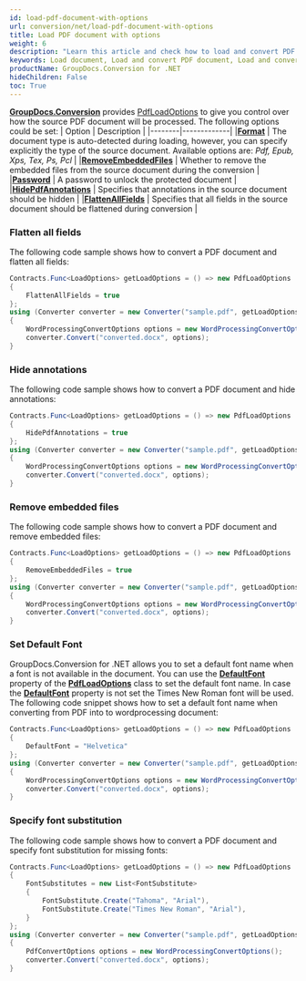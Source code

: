 ```yaml
---
id: load-pdf-document-with-options
url: conversion/net/load-pdf-document-with-options
title: Load PDF document with options
weight: 6
description: "Learn this article and check how to load and convert PDF documents with advanced options using GroupDocs.Conversion for .NET API."
keywords: Load document, Load and convert PDF document, Load and convert EPUB document, Load and convert XPS document 
productName: GroupDocs.Conversion for .NET
hideChildren: False
toc: True
---
```

[**GroupDocs.Conversion**](https://products.groupdocs.com/conversion/net) provides [PdfLoadOptions](https://reference.groupdocs.com/conversion/net/groupdocs.conversion.options.load/pdfloadoptions) to give you control over how the source PDF document will be processed. The following options could be set:
| Option | Description |
|--------|-------------|
|**[Format](https://reference.groupdocs.com/conversion/net/groupdocs.conversion.options.load/pdfloadoptions/format)** | The document type is auto-detected during loading, however, you can specify explicitly the type of the source document. Available options are: *Pdf, Epub, Xps, Tex, Ps, Pcl* |
|**[RemoveEmbeddedFiles](https://reference.groupdocs.com/conversion/net/groupdocs.conversion.options.load/pdfloadoptions/removeembeddedfiles)** | Whether to remove the embedded files from the source document during the conversion |
|**[Password](https://reference.groupdocs.com/conversion/net/groupdocs.conversion.options.load/pdfloadoptions/password)** | A password to unlock the protected document |
|**[HidePdfAnnotations](https://reference.groupdocs.com/conversion/net/groupdocs.conversion.options.load/pdfloadoptions/hidepdfannotations)** | Specifies that annotations in the source document should be hidden |
|**[FlattenAllFields](https://reference.groupdocs.com/conversion/net/groupdocs.conversion.options.load/pdfloadoptions/flattenallfields)** | Specifies that all fields in the source document should be flattened during conversion |

### Flatten all fields

The following code sample shows how to convert a PDF document and flatten all fields:

```csharp
Contracts.Func<LoadOptions> getLoadOptions = () => new PdfLoadOptions
{
    FlattenAllFields = true
};
using (Converter converter = new Converter("sample.pdf", getLoadOptions))
{
    WordProcessingConvertOptions options = new WordProcessingConvertOptions();
    converter.Convert("converted.docx", options);
}
```

### Hide annotations

The following code sample shows how to convert a PDF document and hide annotations:

```csharp
Contracts.Func<LoadOptions> getLoadOptions = () => new PdfLoadOptions
{
    HidePdfAnnotations = true
};
using (Converter converter = new Converter("sample.pdf", getLoadOptions))
{
    WordProcessingConvertOptions options = new WordProcessingConvertOptions();
    converter.Convert("converted.docx", options);
}
```

### Remove embedded files

The following code sample shows how to convert a PDF document and remove embedded files:

```csharp
Contracts.Func<LoadOptions> getLoadOptions = () => new PdfLoadOptions
{
    RemoveEmbeddedFiles = true
};
using (Converter converter = new Converter("sample.pdf", getLoadOptions))
{
    WordProcessingConvertOptions options = new WordProcessingConvertOptions();
    converter.Convert("converted.docx", options);
}
```

### Set Default Font

GroupDocs.Conversion for .NET allows you to set a default font name when a font is not available in the document. You can use the **[DefaultFont](https://reference.groupdocs.com/conversion/net/groupdocs.conversion.options.load/pdfloadoptions/defaultfont)** property of the **[PdfLoadOptions](https://reference.groupdocs.com/conversion/net/groupdocs.conversion.options.load/pdfloadoptions)** class to set the default font name. In case the **[DefaultFont](https://reference.groupdocs.com/conversion/net/groupdocs.conversion.options.load/pdfloadoptions/defaultfont)** property is not set the Times New Roman font will be used. The following code snippet shows how to set a default font name when converting from PDF into to wordprocessing document:

```csharp
Contracts.Func<LoadOptions> getLoadOptions = () => new PdfLoadOptions
{
    DefaultFont = "Helvetica"
};
using (Converter converter = new Converter("sample.pdf", getLoadOptions))
{
    WordProcessingConvertOptions options = new WordProcessingConvertOptions();
    converter.Convert("converted.docx", options);
}
```

### Specify font substitution

The following code sample shows how to convert a PDF document and specify font substitution for missing fonts:

```csharp
Contracts.Func<LoadOptions> getLoadOptions = () => new PdfLoadOptions
{
    FontSubstitutes = new List<FontSubstitute>
    {
        FontSubstitute.Create("Tahoma", "Arial"),
        FontSubstitute.Create("Times New Roman", "Arial"),
    }
};
using (Converter converter = new Converter("sample.pdf", getLoadOptions))
{
    PdfConvertOptions options = new WordProcessingConvertOptions();
    converter.Convert("converted.docx", options);
}
```